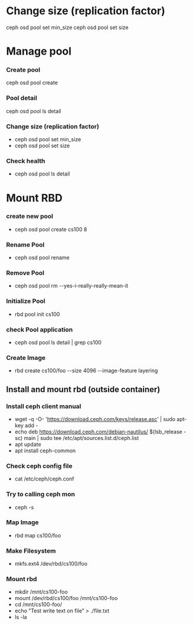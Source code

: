 # Change size (replication factor)
ceph osd pool set <pool-name> min_size <min-size>
ceph osd pool set <pool-name> size <size>

# Manage pool
### Create pool
ceph osd pool create <pool-name> <pg-size>

### Pool detail
ceph osd pool ls detail

### Change size (replication factor)
- ceph osd pool set <pool-name> min_size <min-size>
- ceph osd pool set <pool-name> size <size>

### Check health
- ceph osd pool ls detail

# Mount RBD
### create new pool
- ceph osd pool create cs100 8

### Rename Pool
- ceph osd pool rename <poolname> <newpoolname>

### Remove Pool
- ceph osd pool rm <pool-name> <pool-name> --yes-i-really-really-mean-it


### Initialize Pool
- rbd pool init cs100

### check Pool application
- ceph osd pool ls detail | grep cs100

### Create Image
- rbd create cs100/foo --size 4096 --image-feature layering

## Install and mount rbd (outside container)
### Install ceph client manual
- wget -q -O- 'https://download.ceph.com/keys/release.asc' | sudo apt-key add -
- echo deb https://download.ceph.com/debian-nautilus/ $(lsb_release -sc) main | sudo tee /etc/apt/sources.list.d/ceph.list
- apt update
- apt install ceph-common

### Check ceph config file
- cat /etc/ceph/ceph.conf

### Try to calling ceph mon
- ceph -s

### Map Image 
- rbd map cs100/foo

### Make Filesystem
- mkfs.ext4 /dev/rbd/cs100/foo

### Mount rbd
- mkdir /mnt/cs100-foo
- mount /dev/rbd/cs100/foo /mnt/cs100-foo
- cd /mnt/cs100-foo/
- echo "Test write text on file" > ./file.txt
- ls -la
